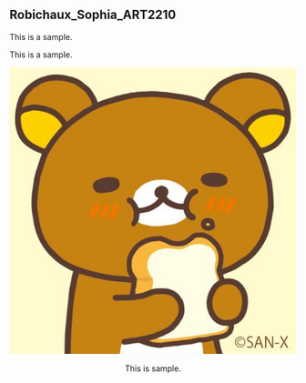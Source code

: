 ## Robichaux_Sophia_ART2210

This is a sample.

This is a sample.

![](https://github.com/SophiaRobichaux/Robichaux_Sophia_ART2210-1/blob/master/7334203fc44cc7e1d64e1d9e0b31ceae.jpg)

<div align=center>

This is sample.